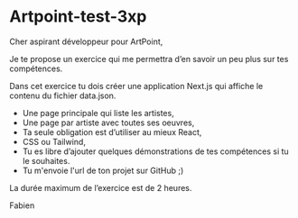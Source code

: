 # Artpoint-test-3xp

Cher aspirant développeur pour ArtPoint,

Je te propose un exercice qui me permettra d’en savoir un peu plus sur tes compétences.

Dans cet exercice tu dois créer une application Next.js qui affiche le contenu du fichier data.json.

- Une page principale qui liste les artistes,
- Une page par artiste avec toutes ses oeuvres,
- Ta seule obligation est d’utiliser au mieux React,
- CSS ou Tailwind,
- Tu es libre d’ajouter quelques démonstrations de tes compétences si tu le souhaites.
- Tu m'envoie l'url de ton projet sur GitHub ;)

La durée maximum de l’exercice est de 2 heures.

Fabien
